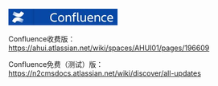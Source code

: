   
![](https://raw.githubusercontent.com/cshgjy/images/master/other/20190915080807.jpg)  

Confluence收费版：https://ahui.atlassian.net/wiki/spaces/AHUI01/pages/196609  

Confluence免费（测试）版：https://n2cmsdocs.atlassian.net/wiki/discover/all-updates
